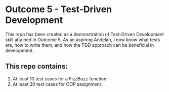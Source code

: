 # Outcome 5 - Test-Driven Development

This repo has been created as a demonstration of Test-Driven Development skill attained in Outcome 5. As an aspiring Andelan, I now know what tests are, how to write them, and how the TDD approach can be beneficial in development.

## This repo contains:
1. At least 10 test cases for a FizzBuzz function.
2. At least 20 test cases for OOP assignment.
